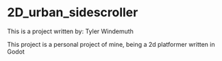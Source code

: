 # 2D_urban_sidescroller

This is a project written by:
Tyler Windemuth

This project is a personal project of mine, being 
a 2d platformer written in Godot
